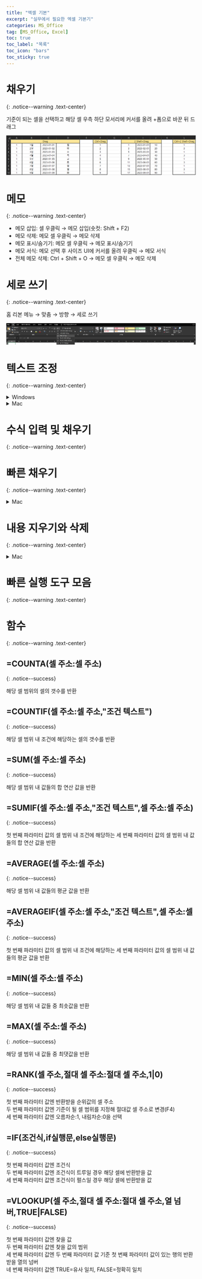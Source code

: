 ```yaml
---
title: "엑셀 기본"
excerpt: "실무에서 필요한 엑셀 기본기"
categories: MS_Office
tag: [MS_Office, Excel]
toc: true
toc_label: "목록"
toc_icon: "bars"
toc_sticky: true
---
```


# 채우기
{: .notice--warning .text-center}

기준이 되는 셀을 선택하고 해당 셀 우측 하단 모서리에 커서를 올려 +폼으로 바꾼 뒤 드래그

<img src="/img/MS_Office/2023-07-12-excel-basic/Fill.png"/>

# 메모
{: .notice--warning .text-center}

- 메모 삽입: 셀 우클릭 → 메모 삽입(숏컷: Shift + F2)
- 메모 삭제: 메모 셀 우클릭 → 메모 삭제
- 메모 표시/숨기기: 메모 셀 우클릭 → 메모 표시/숨기기
- 메모 서식: 메모 선택 후 사이즈 UI에 커서를 올려 우클릭 → 메모 서식
- 전체 메모 삭제: Ctrl + Shift + O → 메모 셀 우클릭 → 메모 삭제

# 세로 쓰기
{: .notice--warning .text-center}

홈 리본 메뉴 → 맞춤 → 방향 → 세로 쓰기

<img src="/img/MS_Office/2023-07-12-excel-basic/VerticalText.png"/>

# 텍스트 조정
{: .notice--warning .text-center}

<details>
<summary>Windows</summary>
<div markdown="1">

temp.자동 줄 바꿈
temp.셀에 맞춤

</div>
</details>

<details>
<summary>Mac</summary>
<div markdown="1">

<img src="/img/MS_Office/2023-07-12-excel-basic/TextAutoAdjustMac.png"/>

</div>
</details>

# 수식 입력 및 채우기
{: .notice--warning .text-center}

# 빠른 채우기
{: .notice--warning .text-center}

<details>
<summary>Mac</summary>
<div markdown="1">

기준이 될 셀과 채울 셀을 선택 후 홈 리본 메뉴 → 채우기 → 빠른 채우기
(참조할 셀이 좌측에 위치해야 함)

<img src="/img/MS_Office/2023-07-12-excel-basic/AutoFillMac.png"/>

</div>
</details>

# 내용 지우기와 삭제
{: .notice--warning .text-center}

<details>
<summary>Mac</summary>
<div markdown="1">

내용 지우기는 삭제와 달리 서식이 남는다.

<img src="/img/MS_Office/2023-07-12-excel-basic/Erase&Delete.png"/>

</div>
</details>

# 빠른 실행 도구 모음
{: .notice--warning .text-center}

# 함수
{: .notice--warning .text-center}

## =COUNTA(셀 주소:셀 주소)
{: .notice--success}

해당 셀 범위의 셀의 갯수를 반환

## =COUNTIF(셀 주소:셀 주소,"조건 텍스트")
{: .notice--success}

해당 셀 범위 내 조건에 해당하는 셀의 갯수를 반환

## =SUM(셀 주소:셀 주소)
{: .notice--success}

해당 셀 범위 내 값들의 합 연산 값을 반환

## =SUMIF(셀 주소:셀 주소,"조건 텍스트",셀 주소:셀 주소)
{: .notice--success}

첫 번째 파라미터 값의 셀 범위 내 조건에 해당하는 세 번째 파라미터 값의 셀 범위 내 값들의 합 연산 값을 반환

## =AVERAGE(셀 주소:셀 주소)
{: .notice--success}

해당 셀 범위 내 값들의 평균 값을 반환

## =AVERAGEIF(셀 주소:셀 주소,"조건 텍스트",셀 주소:셀 주소)
{: .notice--success}

첫 번째 파라미터 값의 셀 범위 내 조건에 해당하는 세 번째 파라미터 값의 셀 범위 내 값들의 평균 값을 반환

## =MIN(셀 주소:셀 주소)
{: .notice--success}

해당 셀 범위 내 값들 중 최솟값을 반환

## =MAX(셀 주소:셀 주소)
{: .notice--success}

해당 셀 범위 내 값들 중 최댓값을 반환

## =RANK(셀 주소,절대 셀 주소:절대 셀 주소,1|0)
{: .notice--success}

첫 번째 파라미터 값엔 반환받을 순위값의 셀 주소<br>
두 번째 파라미터 값엔 기준이 될 셀 범위를 지정해 절대값 셀 주소로 변경(F4)<br>
세 번째 파라미터 값엔 오름차순:1, 내림차순:0을 선택

## =IF(조건식,if실행문,else실행문)
{: .notice--success}

첫 번째 파라미터 값엔 조건식<br>
두 번째 파라미터 값엔 조건식이 트루일 경우 해당 셀에 반환받을 값<br>
세 번째 파라미터 값엔 조건식이 펄스일 경우 해당 셀에 반환받을 값

## =VLOOKUP(셀 주소,절대 셀 주소:절대 셀 주소,열 넘버,TRUE|FALSE)
{: .notice--success}

첫 번째 파라미터 값엔 찾을 값<br>
두 번째 파라미터 값엔 찾을 값의 범위<br>
세 번째 파라미터 값엔 두 번째 파라미터 값 기준 첫 번째 파라미터 값이 있는 행의 반환받을 열의 넘버<br>
네 번째 파라미터 값엔 TRUE=유사 일치, FALSE=정확히 일치
